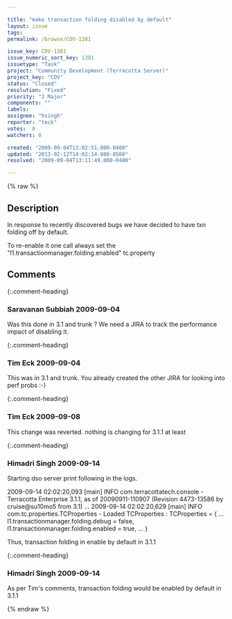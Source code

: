 ```yaml
---

title: "make transaction folding disabled by default"
layout: issue
tags: 
permalink: /browse/CDV-1381

issue_key: CDV-1381
issue_numeric_sort_key: 1381
issuetype: "Task"
project: "Community Development (Terracotta Server)"
project_key: "CDV"
status: "Closed"
resolution: "Fixed"
priority: "2 Major"
components: ""
labels: 
assignee: "hsingh"
reporter: "teck"
votes:  0
watchers: 0

created: "2009-09-04T13:02:51.000-0400"
updated: "2013-02-12T14:02:14.000-0500"
resolved: "2009-09-04T13:11:49.000-0400"

---
```




{% raw %}



## Description

<div markdown="1" class="description">

In response to recently discovered bugs we have decided to have txn folding off by default.

To re-enable it one call always set the "l1.transactionmanager.folding.enabled" tc.property


</div>

## Comments


{:.comment-heading}
### **Saravanan Subbiah** <span class="date">2009-09-04</span>

<div markdown="1" class="comment">

Was this done in 3.1 and trunk ? We need a JIRA to track the performance impact of disabling it.

</div>


{:.comment-heading}
### **Tim Eck** <span class="date">2009-09-04</span>

<div markdown="1" class="comment">

This was in 3.1 and trunk. You already created the other JIRA for looking into perf probs :-)

</div>


{:.comment-heading}
### **Tim Eck** <span class="date">2009-09-08</span>

<div markdown="1" class="comment">

This change was reverted. nothing is changing for 3.1.1 at least


</div>


{:.comment-heading}
### **Himadri Singh** <span class="date">2009-09-14</span>

<div markdown="1" class="comment">

Starting dso server print following in the logs.

2009-09-14 02:02:20,093 [main] INFO com.terracottatech.console - Terracotta Enterprise 3.1.1, as of 20090911-110907 (Revision 4473-13586 by cruise@su10mo5 from 3.1)
...
2009-09-14 02:02:20,629 [main] INFO com.tc.properties.TCProperties - Loaded TCProperties : TCProperties = { ...  
l1.transactionmanager.folding.debug = false, l1.transactionmanager.folding.enabled = true,
 ... }

Thus, transaction folding in enable by default  in 3.1.1

</div>


{:.comment-heading}
### **Himadri Singh** <span class="date">2009-09-14</span>

<div markdown="1" class="comment">

As per Tim's comments, transaction folding would be enabled by default in 3.1.1

</div>



{% endraw %}
